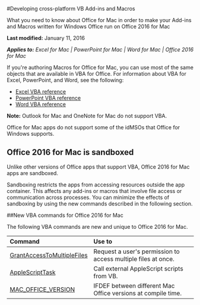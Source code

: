 
#Developing cross-platform VB Add-ins and Macros

What you need to know about Office for Mac in order to make your Add-ins and Macros written for Windows Office run on Office 2016 for Mac

**Last modified:** January 11, 2016 

***Applies to:*** *Excel for Mac | PowerPoint for Mac | Word for Mac | Office 2016 for Mac*

If you're authoring Macros for Office for Mac, you can use most of the same objects that are available in VBA for Office. For information about VBA for Excel, PowerPoint, and Word, see the following:

- [Excel VBA reference](https://msdn.microsoft.com/EN-US/library/ee861528.aspx)
- [PowerPoint VBA reference](https://msdn.microsoft.com/EN-US/library/ee861525.aspx)
- [Word VBA reference](https://msdn.microsoft.com/EN-US/library/ee861527.aspx)

**Note:** Outlook for Mac and OneNote for Mac do not support VBA. 

Office for Mac apps do not support some of the idMSOs that Office for Windows supports. 

## Office 2016 for Mac is sandboxed
Unlike other versions of Office apps that support VBA, Office 2016 for Mac apps are sandboxed.

Sandboxing restricts the apps from accessing resources outside the app container. This affects any add-ins or macros that involve file access or communication across processes. You can minimize the effects of sandboxing by using the new commands described in the following section.

##New VBA commands for Office 2016 for Mac

The following VBA commands are new and unique to Office 2016 for Mac.

|**Command**|**Use to**|
|:-----|:-----|
|[GrantAccessToMultipleFiles](GrantAccessToMultipleFiles.md)|Request a user's permission to access multiple files at once.|
|[AppleScriptTask](AppleScriptTask.md)|Call external AppleScript scripts from VB.|
|[MAC_OFFICE_VERSION](MacOfficeVersion.md)|IFDEF between different Mac Office versions at compile time.|
